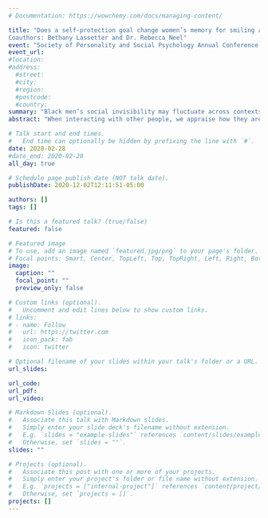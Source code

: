 ```yaml
---
# Documentation: https://wowchemy.com/docs/managing-content/

title: "Does a self-protection goal change women’s memory for smiling and neutral Black male faces?
Coauthors: Bethany Lassetter and Dr. Rebecca Neel"
event: "Society of Personality and Social Psychology Annual Conference 2020"
event_url:
#location:
#address:
  #street:
  #city:
  #region:
  #postcode:
  #country:
summary: "Black men’s social invisibility may fluctuate across contexts. Two studies test women’s memory for smiling and neutral Black and White male faces as a function of a self-protection goal. We anticipate that self-protection will increase memory for Black men – especially when their expression is neutral."
abstract: "When interacting with other people, we appraise how they are relevant to our goals. People appraised as goal irrelevant – perceived to neither facilitate nor threaten our goals – may be ignored and forgotten, rendering them interpersonally invisible. Prior findings suggest that Black men may be invisible to White women who are thinking about finding a romantic partner. Conversely, because they are stereotyped as dangerous, Black men may be less likely to be invisible to White women concerned with protecting themselves from danger. We anticipate this pattern to be stronger for neutrally expressive faces (Study 1) than for smiling faces (Study 2), because a smile may attenuate perceived threat. These studies test women’s memory for Black and White male faces as a function of a self-protection goal. Participants read either a self-protection or a no-goal story. Participants next viewed a slide show consisting of six Black and 6 White male faces. After a distractor task, participants’ memory for faces was measured. Data are being analyzed. This research will help us understand whether invisibility can fluctuate depending on others’ social goals."

# Talk start and end times.
#   End time can optionally be hidden by prefixing the line with `#`.
date: 2020-02-28
#date_end: 2020-02-28
all_day: true

# Schedule page publish date (NOT talk date).
publishDate: 2020-12-02T12:11:51-05:00

authors: []
tags: []

# Is this a featured talk? (true/false)
featured: false

# Featured image
# To use, add an image named `featured.jpg/png` to your page's folder. 
# Focal points: Smart, Center, TopLeft, Top, TopRight, Left, Right, BottomLeft, Bottom, BottomRight.
image:
  caption: ""
  focal_point: ""
  preview_only: false

# Custom links (optional).
#   Uncomment and edit lines below to show custom links.
# links:
# - name: Follow
#   url: https://twitter.com
#   icon_pack: fab
#   icon: twitter

# Optional filename of your slides within your talk's folder or a URL.
url_slides:

url_code:
url_pdf:
url_video:

# Markdown Slides (optional).
#   Associate this talk with Markdown slides.
#   Simply enter your slide deck's filename without extension.
#   E.g. `slides = "example-slides"` references `content/slides/example-slides.md`.
#   Otherwise, set `slides = ""`.
slides: ""

# Projects (optional).
#   Associate this post with one or more of your projects.
#   Simply enter your project's folder or file name without extension.
#   E.g. `projects = ["internal-project"]` references `content/project/deep-learning/index.md`.
#   Otherwise, set `projects = []`.
projects: []
---
```

